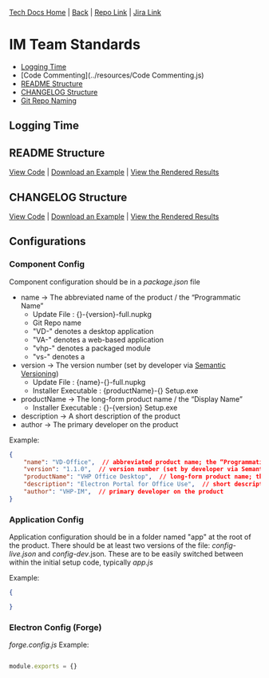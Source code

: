 [Tech Docs Home](https://vhp1946.github.io) | [Back](../) | [Repo Link](https://github.com/VHP1946/VHP1946.github.io) | [Jira Link](https://vhp.atlassian.net)

# IM Team Standards

- [Logging Time](#logging-time)
- [Code Commenting](../resources/Code Commenting.js)
- [README Structure](#readme-structure)
- [CHANGELOG Structure](#changelog-structure)
- [Git Repo Naming](#git-repo-naming)



## Logging Time


## README Structure
[View Code](../resources/readme-example.md) |
<a href="../resources/readme-example.md" download="README.md">Download an Example</a> |
[View the Rendered Results](../resources/readme-example)

## CHANGELOG Structure
[View Code](../resources/changelog-example.md) | <a href="../resources/changelog-example.md" download="CHANGELOG.md">Download an Example</a> | [View the Rendered Results](../resources/changelog-example)


## Configurations

### Component Config
Component configuration should be in a *package.json* file
- name -> The abbreviated name of the product / the “Programmatic Name”
    - Update File : {<name>}-{version}-full.nupkg
    - Git Repo name
    - "VD-" denotes a desktop application
    - "VA-" denotes a web-based application
    - "vhp-" denotes a packaged module
    - "vs-" denotes a 
- version -> The version number (set by developer via [Semantic Versioning]())
  - Update File : {name}-{<version>}-full.nupkg
  - Installer Executable : {productName}-{<version>} Setup.exe
- productName -> The long-form product name / the “Display Name”
  - Installer Executable : {<productName>}-{version} Setup.exe
- description -> A short description of the product
- author -> The primary developer on the product

Example:
```json
{
    "name": "VD-Office",  // abbreviated product name; the “Programmatic Name”
    "version": "1.1.0",  // version number (set by developer via Semantic Versioning)
    "productName": "VHP Office Desktop",  // long-form product name; the “Display Name”
    "description": "Electron Portal for Office Use",  // short description of the product
    "author": "VHP-IM",  // primary developer on the product
}
```


### Application Config
Application configuration should be in a folder named "app" at the root of the product. There should be at least two versions of the file: *config-live.json* and *config-dev*.json. These are to be easily switched between within the initial setup code, typically *app.js*

Example:
```json
{

}
```

### Electron Config (Forge)
*forge.config.js*
Example:
```js

module.exports = {}

```